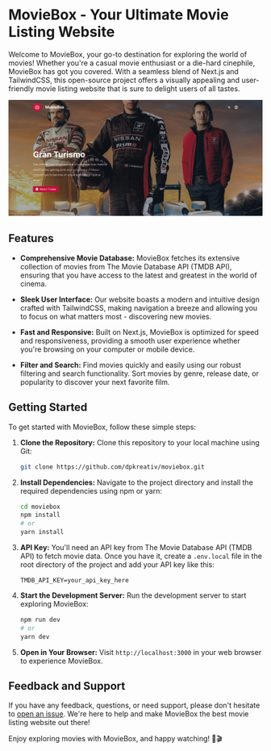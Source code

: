 # MovieBox - Your Ultimate Movie Listing Website

Welcome to MovieBox, your go-to destination for exploring the world of movies! Whether you're a casual movie enthusiast or a die-hard cinephile, MovieBox has got you covered. With a seamless blend of Next.js and TailwindCSS, this open-source project offers a visually appealing and user-friendly movie listing website that is sure to delight users of all tastes.

![screenshot](public/screenshot.png)

## Features

- **Comprehensive Movie Database:** MovieBox fetches its extensive collection of movies from The Movie Database API (TMDB API), ensuring that you have access to the latest and greatest in the world of cinema.

- **Sleek User Interface:** Our website boasts a modern and intuitive design crafted with TailwindCSS, making navigation a breeze and allowing you to focus on what matters most - discovering new movies.

- **Fast and Responsive:** Built on Next.js, MovieBox is optimized for speed and responsiveness, providing a smooth user experience whether you're browsing on your computer or mobile device.

- **Filter and Search:** Find movies quickly and easily using our robust filtering and search functionality. Sort movies by genre, release date, or popularity to discover your next favorite film.

## Getting Started

To get started with MovieBox, follow these simple steps:

1. **Clone the Repository:** Clone this repository to your local machine using Git:

   ```bash
   git clone https://github.com/dpkreativ/moviebox.git
   ```

2. **Install Dependencies:** Navigate to the project directory and install the required dependencies using npm or yarn:

   ```bash
   cd moviebox
   npm install
   # or
   yarn install
   ```

3. **API Key:** You'll need an API key from The Movie Database API (TMDB API) to fetch movie data. Once you have it, create a `.env.local` file in the root directory of the project and add your API key like this:

   ```env
   TMDB_API_KEY=your_api_key_here
   ```

4. **Start the Development Server:** Run the development server to start exploring MovieBox:

   ```bash
   npm run dev
   # or
   yarn dev
   ```

5. **Open in Your Browser:** Visit `http://localhost:3000` in your web browser to experience MovieBox.

<!-- ## Contributing

We welcome contributions from the open-source community to make MovieBox even better. If you'd like to contribute, please follow our [contribution guidelines](CONTRIBUTING.md).

## License

MovieBox is open-source and released under the [MIT License](LICENSE). -->

## Feedback and Support

If you have any feedback, questions, or need support, please don't hesitate to [open an issue](https://github.com/dpkreativ/moviebox/issues). We're here to help and make MovieBox the best movie listing website out there!

Enjoy exploring movies with MovieBox, and happy watching! 🍿🎬
